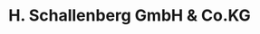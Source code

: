 ---
title: "H. Schallenberg GmbH & Co.KG"
url: /lengerich/h-schallenberg-gmbh-und-co-kg/
shop: Autoteile
---
